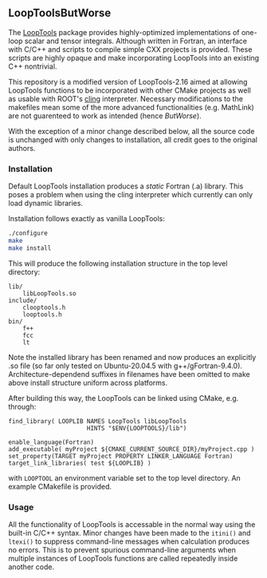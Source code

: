 ## LoopToolsButWorse

The [LoopTools](https://feynarts.de/looptools/) package provides highly-optimized implementations of one-loop scalar and tensor integrals. Although written in Fortran, an interface with C/C++ and scripts to compile simple CXX projects is provided. These scripts are highly opaque and make incorporating LoopTools into an existing C++ nontrivial.

This repository is a modified version of LoopTools-2.16 aimed at allowing LoopTools functions to be incorporated with other CMake projects as well as usable with ROOT's [cling](https://root.cern/cling/) interpreter. Necessary modifications to the makefiles mean some of the more advanced functionalities (e.g. MathLink) are not guarenteed to work as intended (hence *ButWorse*). 

With the exception of a minor change described below, all the source code is unchanged with only changes to installation, all credit goes to the original authors.

### Installation
Default LoopTools installation produces a *static* Fortran (.a) library. This poses a problem when using the cling interpreter which currently can only load dynamic libraries. 

Installation follows exactly as vanilla LoopTools:
```bash
./configure
make
make install
```
This will produce the following installation structure in the top level directory:
```
lib/
    libLoopTools.so
include/
    clooptools.h
    looptools.h
bin/
    f++
    fcc
    lt
```
Note the installed library has been renamed and now produces an explicitly .so file (so far only tested on Ubuntu-20.04.5 with g++/gFortran-9.4.0). Architecture-dependend suffixes in filenames have been omitted to make above install structure uniform across platforms. 

After building this way, the LoopTools can be linked using CMake, e.g. through:
```
find_library( LOOPLIB NAMES LoopTools libLoopTools 
                      HINTS "$ENV{LOOPTOOLS}/lib")

enable_language(Fortran)
add_executable( myProject ${CMAKE_CURRENT_SOURCE_DIR}/myProject.cpp )
set_property(TARGET myProject PROPERTY LINKER_LANGUAGE Fortran)
target_link_libraries( test ${LOOPLIB} )
```
with `LOOPTOOL` an environment variable set to the top level directory.
An example CMakefile is provided.

### Usage
All the functionality of LoopTools is accessable in the normal way using the built-in C/C++ syntax. 
Minor changes have been made to the `itini()` and `ltexi()` to suppress command-line messages when calculation produces no errors. This is to prevent spurious command-line arguments when multiple instances of LoopTools functions are called repeatedly inside another code.
